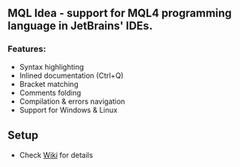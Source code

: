 ## MQL Idea - support for MQL4 programming language in JetBrains' IDEs.

### Features:
* Syntax highlighting
* Inlined documentation (Ctrl+Q)
* Bracket matching
* Comments folding
* Compilation & errors navigation
* Support for Windows & Linux

## Setup
* Check [Wiki](https://github.com/investflow/mqlidea/wiki) for details
